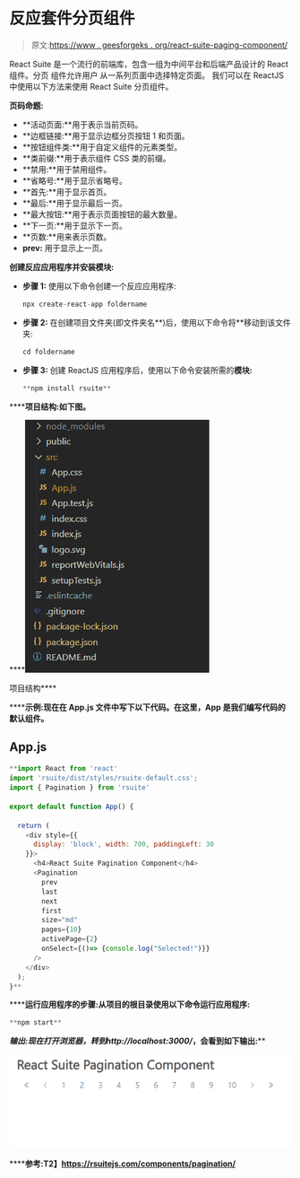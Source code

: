 # 反应套件分页组件

> 原文:[https://www . geesforgeks . org/react-suite-paging-component/](https://www.geeksforgeeks.org/react-suite-pagination-component/)

React Suite 是一个流行的前端库，包含一组为中间平台和后端产品设计的 React 组件。分页  组件允许用户 从一系列页面中选择特定页面。 我们可以在 ReactJS 中使用以下方法来使用 React Suite 分页组件。

**页码命题:**

*   **活动页面:**用于表示当前页码。
*   **边框链接:**用于显示边框分页按钮 1 和页面。
*   **按钮组件类:**用于自定义组件的元素类型。
*   **类前缀:**用于表示组件 CSS 类的前缀。
*   **禁用:**用于禁用组件。
*   **省略号:**用于显示省略号。
*   **首先:**用于显示首页。
*   **最后:**用于显示最后一页。
*   **最大按钮:**用于表示页面按钮的最大数量。
*   **下一页:**用于显示下一页。
*   **页数:**用来表示页数。
*   **prev:** 用于显示上一页。

**创建反应应用程序并安装模块:**

*   **步骤 1:** 使用以下命令创建一个反应应用程序:

    ```jsx
    npx create-react-app foldername
    ```

*   **步骤 2:** 在创建项目文件夹(即文件夹名**)后，使用以下命令将**移动到该文件夹:

    ```jsx
    cd foldername
    ```

*   **步骤 3:** 创建 ReactJS 应用程序后，使用以下命令安装所需的****模块:****

    ```jsx
    **npm install rsuite**
    ```

******项目结构:**如下图。****

****![](img/f04ae0d8b722a9fff0bd9bd138b29c23.png)

项目结构**** 

******示例:**现在在 **App.js** 文件中写下以下代码。在这里，App 是我们编写代码的默认组件。****

## ****App.js****

```jsx
**import React from 'react'
import 'rsuite/dist/styles/rsuite-default.css';
import { Pagination } from 'rsuite'

export default function App() {

  return (
    <div style={{
      display: 'block', width: 700, paddingLeft: 30
    }}>
      <h4>React Suite Pagination Component</h4>
      <Pagination
        prev
        last
        next
        first
        size="md"
        pages={10}
        activePage={2}
        onSelect={()=> {console.log("Selected!")}}
      />
    </div>
  );
}**
```

******运行应用程序的步骤:**从项目的根目录使用以下命令运行应用程序:****

```jsx
**npm start**
```

******输出:**现在打开浏览器，转到***http://localhost:3000/***，会看到如下输出:****

****![](img/8066a617e79a7d460f609fce38c51cbe.png)****

******参考:**T2】https://rsuitejs.com/components/pagination/****